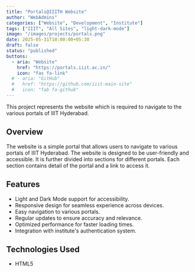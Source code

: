 ```yaml
---
title: "Portals@IIITH Website"
author: "WebAdmins"
categories: ["Website", "Development", "Institute"]
tags: ["IIIT", "All Sites", "light-dark-mode"]
image: "/images/projects/portals.png"
date: 2025-05-31T10:00:00+05:30
draft: false
status: "published"
buttons:
  - aria: "Website"
    href: "https://portals.iiit.ac.in/"
    icon: "fas fa-link"
  # - aria: "GitHub"
  #   href: "https://github.com/iiit-main-site"
  #   icon: "fab fa-github"
---
```


This project represents the website which is required to navigate to the various portals of IIIT Hyderabad.

## Overview

The website is a simple portal that allows users to navigate to various portals of IIIT Hyderabad. The website is designed to be user-friendly and accessible. It is further divided into sections for different portals. Each section contains detail of the portal and a link to access it. 

## Features
- Light and Dark Mode support for accessibility.
- Responsive design for seamless experience across devices.
- Easy navigation to various portals.
- Regular updates to ensure accuracy and relevance.
- Optimized performance for faster loading times.
- Integration with institute's authentication system.

## Technologies Used

- HTML5

